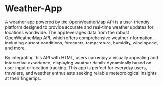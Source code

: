 # Weather-App

A weather app powered by the OpenWeatherMap API is a user-friendly platform designed to provide accurate and real-time weather updates for locations worldwide. The app leverages data from the robust OpenWeatherMap API, which offers comprehensive weather information, including current conditions, forecasts, temperature, humidity, wind speed, and more.

By integrating this API with HTML, users can enjoy a visually appealing and interactive experience, displaying weather details dynamically based on user input or location tracking. This app is perfect for everyday users, travelers, and weather enthusiasts seeking reliable meteorological insights at their fingertips.
